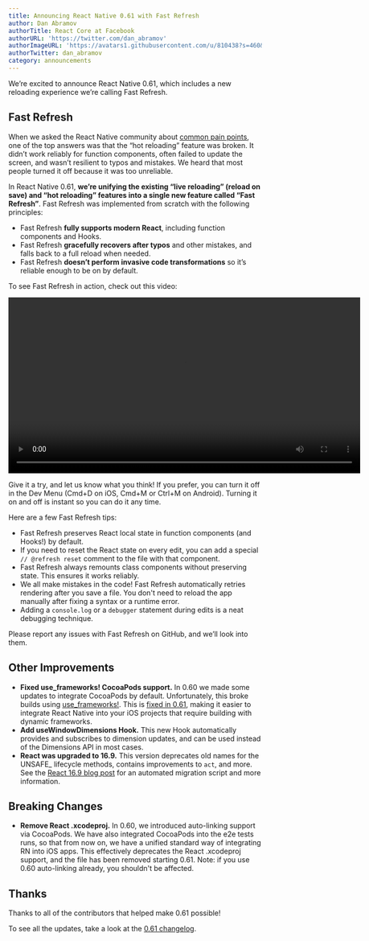 ```yaml
---
title: Announcing React Native 0.61 with Fast Refresh
author: Dan Abramov
authorTitle: React Core at Facebook
authorURL: 'https://twitter.com/dan_abramov'
authorImageURL: 'https://avatars1.githubusercontent.com/u/810438?s=460&v=4'
authorTwitter: dan_abramov
category: announcements
---
```


We’re excited to announce React Native 0.61, which includes a new reloading experience we’re calling Fast Refresh.

## Fast Refresh

When we asked the React Native community about [common pain points](https://github.com/react-native-community/discussions-and-proposals/issues/64), one of the top answers was that the “hot reloading” feature was broken. It didn’t work reliably for function components, often failed to update the screen, and wasn’t resilient to typos and mistakes. We heard that most people turned it off because it was too unreliable.

In React Native 0.61, **we’re unifying the existing “live reloading” (reload on save) and “hot reloading” features into a single new feature called “Fast Refresh”**. Fast Refresh was implemented from scratch with the following principles:

- Fast Refresh **fully supports modern React**, including function components and Hooks.
- Fast Refresh **gracefully recovers after typos** and other mistakes, and falls back to a full reload when needed.
- Fast Refresh **doesn’t perform invasive code transformations** so it’s reliable enough to be on by default.

To see Fast Refresh in action, check out this video:

<p style="text-align: center">
  <video width="700" controls="controls" autoplay>
    <source
      type="video/mp4"
      src="https://reactnative.dev/img/homepage/ReactRefresh.mp4"></source>
  </video>
</p>

Give it a try, and let us know what you think! If you prefer, you can turn it off in the Dev Menu (Cmd+D on iOS, Cmd+M or Ctrl+M on Android). Turning it on and off is instant so you can do it any time.

Here are a few Fast Refresh tips:

- Fast Refresh preserves React local state in function components (and Hooks!) by default.
- If you need to reset the React state on every edit, you can add a special `// @refresh reset` comment to the file with that component.
- Fast Refresh always remounts class components without preserving state. This ensures it works reliably.
- We all make mistakes in the code! Fast Refresh automatically retries rendering after you save a file. You don't need to reload the app manually after fixing a syntax or a runtime error.
- Adding a `console.log` or a `debugger` statement during edits is a neat debugging technique.

Please report any issues with Fast Refresh on GitHub, and we’ll look into them.

## Other Improvements

- **Fixed use_frameworks! CocoaPods support.** In 0.60 we made some updates to integrate CocoaPods by default. Unfortunately, this broke builds using [use_frameworks!](https://guides.cocoapods.org/syntax/podfile.html#use_frameworks_bang). This is [fixed in 0.61](https://github.com/facebook/react-native/pull/25619), making it easier to integrate React Native into your iOS projects that require building with dynamic frameworks.
- **Add useWindowDimensions Hook.** This new Hook automatically provides and subscribes to dimension updates, and can be used instead of the Dimensions API in most cases.
- **React was upgraded to 16.9.** This version deprecates old names for the UNSAFE\_ lifecycle methods, contains improvements to `act`, and more. See the [React 16.9 blog post](https://reactjs.org/blog/2019/08/08/react-v16.9.0.html) for an automated migration script and more information.

## Breaking Changes

- **Remove React .xcodeproj.** In 0.60, we introduced auto-linking support via CocoaPods. We have also integrated CocoaPods into the e2e tests runs, so that from now on, we have a unified standard way of integrating RN into iOS apps. This effectively deprecates the React .xcodeproj support, and the file has been removed starting 0.61. Note: if you use 0.60 auto-linking already, you shouldn't be affected.

## Thanks

Thanks to all of the contributors that helped make 0.61 possible!

To see all the updates, take a look at the [0.61 changelog](https://github.com/react-native-community/releases/blob/master/CHANGELOG.md).
